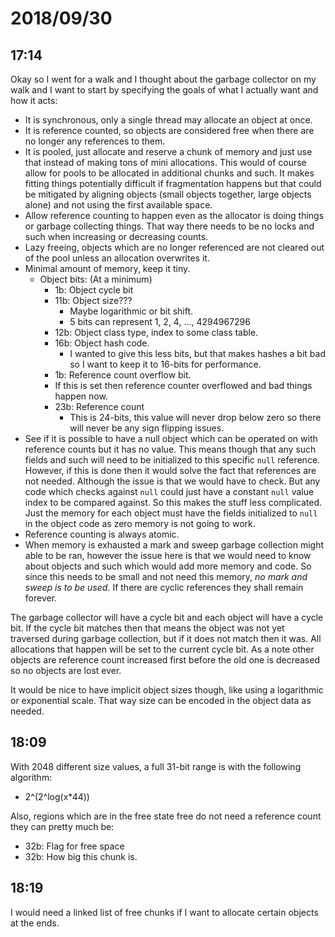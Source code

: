 # 2018/09/30

## 17:14

Okay so I went for a walk and I thought about the garbage collector on my walk
and I want to start by specifying the goals of what I actually want and how
it acts:

 * It is synchronous, only a single thread may allocate an object at once.
 * It is reference counted, so objects are considered free when there are no
   longer any references to them.
 * It is pooled, just allocate and reserve a chunk of memory and just use that
   instead of making tons of mini allocations. This would of course allow for
   pools to be allocated in additional chunks and such. It makes fitting
   things potentially difficult if fragmentation happens but that could be
   mitigated by aligning objects (small objects together, large objects alone)
   and not using the first available space.
 * Allow reference counting to happen even as the allocator is doing things
   or garbage collecting things. That way there needs to be no locks and such
   when increasing or decreasing counts.
 * Lazy freeing, objects which are no longer referenced are not cleared out of
   the pool unless an allocation overwrites it.
 * Minimal amount of memory, keep it tiny.
   * Object bits: (At a minimum)
     *  1b: Object cycle bit
     * 11b: Object size???
       * Maybe logarithmic or bit shift.
       * 5 bits can represent 1, 2, 4, ..., 4294967296
     * 12b: Object class type, index to some class table.
     * 16b: Object hash code.
       * I wanted to give this less bits, but that makes hashes a bit bad so
         I want to keep it to 16-bits for performance.
     *  1b: Reference count overflow bit.
       * If this is set then reference counter overflowed and bad things
         happen now.
     * 23b: Reference count
       * This is 24-bits, this value will never drop below zero so there will
         never be any sign flipping issues.
 * See if it is possible to have a null object which can be operated on with
   reference counts but it has no value. This means though that any such
   fields and such will need to be initialized to this specific `null`
   reference. However, if this is done then it would solve the fact that
   references are not needed. Although the issue is that we would have to
   check. But any code which checks against `null` could just have a constant
   `null` value index to be compared against. So this makes the stuff less
   complicated. Just the memory for each object must have the fields
   initialized to `null` in the object code as zero memory is not going to
   work.
 * Reference counting is always atomic.
 * When memory is exhausted a mark and sweep garbage collection might able to
   be ran, however the issue here is that we would need to know about objects
   and such which would add more memory and code. So since this needs to be
   small and not need this memory, _no mark and sweep is to be used_. If there
   are cyclic references they shall remain forever.

The garbage collector will have a cycle bit and each object will have a cycle
bit. If the cycle bit matches then that means the object was not yet
traversed during garbage collection, but if it does not match then it was.
All allocations that happen will be set to the current cycle bit. As a note
other objects are reference count increased first before the old one is
decreased so no objects are lost ever.

It would be nice to have implicit object sizes though, like using a
logarithmic or exponential scale. That way size can be encoded in the object
data as needed.

## 18:09

With 2048 different size values, a full 31-bit range is with the following
algorithm:

 * 2^(2^log(x*44))

Also, regions which are in the free state free do not need a reference count
they can pretty much be:

 * 32b: Flag for free space
 * 32b: How big this chunk is.

## 18:19

I would need a linked list of free chunks if I want to allocate certain
objects at the ends.
